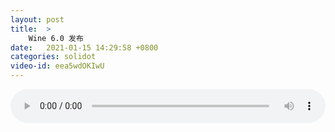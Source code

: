 ```yaml
---
layout: post
title:  >
    Wine 6.0 发布
date:   2021-01-15 14:29:58 +0800
categories: solidot
video-id: eea5wdOKIwU
---
```


<audio src="/assets/19af78ab420f06ba8275a08ed9469174.mp3" style="width: 100%;" controls></audio>

